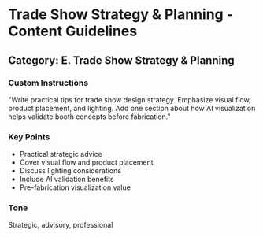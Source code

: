 # Trade Show Strategy & Planning - Content Guidelines

## Category: E. Trade Show Strategy & Planning

### Custom Instructions

"Write practical tips for trade show design strategy.
Emphasize visual flow, product placement, and lighting.
Add one section about how AI visualization helps validate booth concepts before fabrication."

### Key Points
- Practical strategic advice
- Cover visual flow and product placement
- Discuss lighting considerations
- Include AI validation benefits
- Pre-fabrication visualization value

### Tone
Strategic, advisory, professional
